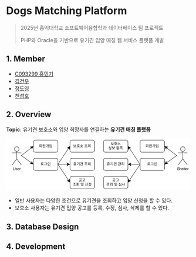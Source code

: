 # Dogs Matching Platform

> 2025년 홍익대학교 소프트웨어융합학과 데이터베이스 팀 프로젝트
>
> PHP와 Oracle을 기반으로 유기견 입양 매칭 웹 서비스 플랫폼 개발

## 1. Member

- [C093299 홍민기](./https://github.com/mingimouse)
- [김건우](./https://github.com/Geon-NI)
- [정도영](https://github.com/JDoYoung)
- [천성호](https://github.com/BM00000001)

## 2. Overview

**Topic**: 유기견 보호소와 입양 희망자를 연결하는 **유기견 매칭 플랫폼**

![user-case-diagram](./img/use-case-diagram.png)

- 일반 사용자는 다양한 조건으로 유기견을 조회하고 입양 신청을 할 수 있다.
- 보호소 사용자는 유기견 입양 공고를 등록, 수정, 심사, 삭제를 할 수 있다.

## 3. Database Design



## 4. Development

